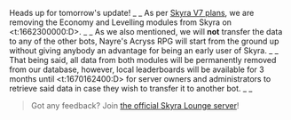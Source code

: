 Heads up for tomorrow's update!
_ _
As per [Skyra V7 plans](https://skyra.notion.site/Detailed-Changes-46f9f48650734b81b94a41e1788406ff), we are removing the Economy and Levelling modules from Skyra on <t:1662300000:D>.
_ _
As we also mentioned, we will **not** transfer the data to any of the other bots, Nayre's Acryss RPG will start from the ground up without giving anybody an advantage for being an early user of Skyra.
_ _
That being said, all data from both modules will be permanently removed from our database, however, local leaderboards will be available for 3 months until <t:1670162400:D> for server owners and administrators to retrieve said data in case they wish to transfer it to another bot.
_ _
> Got any feedback? Join [the official Skyra Lounge server](https://join.skyra.pw)!
